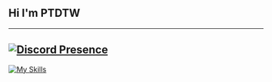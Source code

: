 ## Hi I'm  PTDTW
---
[![Discord Presence](https://lanyard.cnrad.dev/api/1017367319690887190)](https://discord.com/users/1017367319690887190)
---
[![My Skills](https://skillicons.dev/icons?i=html,css,js,vue,vuetify,vite,nuxtjs,cs,discordjs,dotnet,electron,jquery,md,nodejs,php,py,windows,apple,bash,blender,bootstrap,cloudflare,discord,bots,docker,eclipse,express,figma,firebase,gcp,github,gitlab,gmail,godot,heroku,instagram,mongodb,neovim,mysql,netlify,notion,npm,ps,phpstorm,postman,powershell,stackoverflow,sublime,vscode,wordpress,yarn,webpack,sqlite&perline=5)](https://skillicons.dev)

